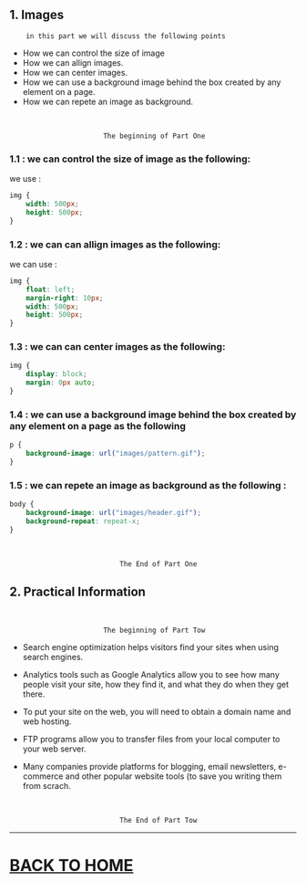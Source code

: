 ## 1. Images

        in this part we will discuss the following points

* How we can control the size of image
* How we can allign images.
* How we can center images.
* How we can use a background image behind the box created by any element on a page.
* How we can repete an image as background.

<br/>

                           The beginning of Part One 

### 1.1 : we can control the size of image as the following:

we use :

                                

```css
img {
    width: 500px;
    height: 500px;
}
```

### 1.2 : we can can allign images as the following:

we can use :

                                

        

```css
img {
    float: left;
    margin-right: 10px;
    width: 500px;
    height: 500px;
}
```

### 1.3 : we can can center images as the following:

```css
img {
    display: block;
    margin: 0px auto;
}
```

### 1.4 : we can use a background image behind the box created by any element on a page as the following 

```css
p {
    background-image: url("images/pattern.gif");
}
```

### 1.5 : we can repete an image as background as the following :

```css
body {
    background-image: url("images/header.gif");
    background-repeat: repeat-x;
}
```

<br/>

    
                               The End of Part One

 ## 2. Practical Information

<br/>

                           The beginning of Part Tow 

* Search engine optimization helps visitors find your
sites when using search engines.

* Analytics tools such as Google Analytics allow you to
see how many people visit your site, how they find it, 
and what they do when they get there.

* To put your site on the web, you will need to obtain a
domain name and web hosting.

* FTP programs allow you to transfer files from your
local computer to your web server.

* Many companies provide platforms for blogging, email
newsletters, e-commerce and other popular website
tools (to save you writing them from scrach.

<br/>

    
                               The End of Part Tow

<hr>

# [BACK TO HOME](https://jehadabuawwad.github.io/reading-notes)
